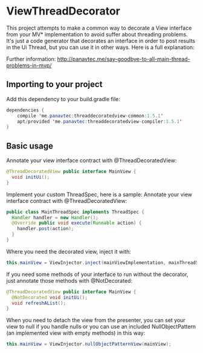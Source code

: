 # ViewThreadDecorator

This project attempts to make a common way to decorate a View interface from your MV* implementation to avoid suffer about threading problems. It's just a code generator that decorates an interface in order to post results in the Ui Thread, but you can use it in other ways. Here is a full explanation:

Further information: http://panavtec.me/say-goodbye-to-all-main-thread-problems-in-mvp/

## Importing to your project
Add this dependency to your build.gradle file:

```java
dependencies {
    compile 'me.panavtec:threaddecoratedview-common:1.5.1'
    apt/provided 'me.panavtec:threaddecoratedview-compiler:1.5.1'
}
```
## Basic usage
Annotate your view interface contract with @ThreadDecoratedView:
```java
@ThreadDecoratedView public interface MainView {
  void initUi();
}
```
Implement your custom ThreadSpec, here is a sample:
Annotate your view interface contract with @ThreadDecoratedView:
```java
public class MainThreadSpec implements ThreadSpec {
  Handler handler = new Handler();
  @Override public void execute(Runnable action) {
    handler.post(action);
  }
}
```
Where you need the decorated view, inject it with:
```java
this.mainView = ViewInjector.inject(mainViewImplementation, mainThreadSpec);
```
If you need some methods of your interface to run without the decorator, just annotate those methods with  @NotDecorated:
```java
@ThreadDecoratedView public interface MainView {
  @NotDecorated void initUi();
  void refreshAList();
}
```
When you need to detach the view from the presenter, you can set your view to null if you handle nulls or
you can use an included NullObjectPattern (an implemented view with empty methods) in this way:
```java
this.mainView = ViewInjector.nullObjectPatternView(mainView);
```
